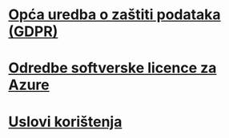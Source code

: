
# [Opća uredba o zaštiti podataka (GDPR)](gdpr.md)
# [Odredbe softverske licence za Azure](/legal/information-protection/software-license-terms)
# [Uslovi korištenja](/legal/termsofuse)

<!--## [Baskijski](software-license-terms-eu-es.md)-->
<!--## [Bugarski](software-license-terms-bg-bg.md)-->
<!--## [Katalonski ](software-license-terms-ca-es.md)-->
<!--## [Kineski - pojednostavljeni](software-license-terms-zh-tw.md)-->
<!--## [Kineski - tradicionalni](software-license-terms-zh-cn.md)-->
<!--## [Hrvatski](software-license-terms-hr-hr.md)-->
<!--## [Češki](software-license-terms-cs-cz.md)-->
<!--## [Danski](software-license-terms-da-dk.md)-->
<!--## [Holandski](software-license-terms-nl-nl.md)-->
<!--## [Estonski](software-license-terms-et-ee.md)-->
<!--## [Finski](software-license-terms-fi-fi.md)-->
<!--## [Francuski](software-license-terms-fr-fr.md)-->
<!--## [Galicijski](software-license-terms-gl-es.md)-->
<!-- [Njemački](software-license-terms-de-de.md)-->
<!--## [Grčki](software-license-terms-el-gr.md)-->
<!--## [Hindi](software-license-terms-hi-in.md)-->
<!--## [Mađarski](software-license-terms-hu-hu.md)-->
<!--## [Indonezijski](software-license-terms-id-id.md)-->
<!--## [Italijanski](software-license-terms-it-it.md)-->
<!--## [Japanski](software-license-terms-ja-jp.md)-->
<!--## [Kazahstanski](software-license-terms-kk-kz.md)-->
<!--## [Korejski](software-license-terms-ko-kr.md)-->
<!--## [Latvijski](software-license-terms-lv-lv.md)-->
<!--## [Litvanski](software-license-terms-lt-lt.md)-->
<!--## [Malajski](software-license-terms-ms-my.md)-->
<!--## [Norveški](software-license-terms-nb-no.md)-->
<!--## [Poljski](software-license-terms-pl-pl.md)-->
<!--## [Portugalski - Brazil](software-license-terms-pt-br.md)-->
<!--## [Portugalski - Portugal](software-license-terms-pt-pt.md)-->
<!--## [Rumunski](software-license-terms-ro-ro.md)-->
<!--## [Ruski](software-license-terms-ru-ru.md)-->
<!--## [Srpski - ćirilica](software-license-terms-cy-sr-sp.md)-->
<!--## [Srpski - latinica](software-license-terms-lt-sr-sp.md)-->
<!--## [Slovački](software-license-terms-sk-sk.md)-->
<!--## [Slovenski](software-license-terms-sl-si.md)-->
<!--## [Španski](software-license-terms-es-es.md)-->
<!--## [Švedski](software-license-terms-sv-se.md)-->
<!--## [Tajlandski](software-license-terms-th-th.md)-->
<!--## [Turski](software-license-terms-tr-tr.md)-->
<!--## [Ukrajinski](software-license-terms-uk-ua.md)-->
<!--## [Valensijski](software-license-terms-val.md)-->
<!--## [Vijetnamski](software-license-terms-vi-vn.md)-->
